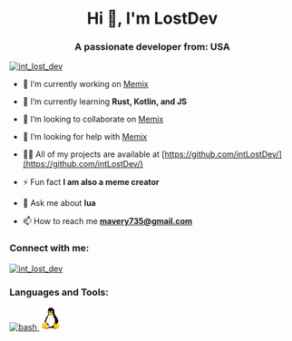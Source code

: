<h1 align="center">Hi 👋, I'm LostDev</h1>
<h3 align="center">A passionate developer from: USA</h3>

<p align="left"> <a href="https://twitter.com/int_lost_dev" target="blank"><img src="https://img.shields.io/twitter/follow/int_lost_dev?logo=twitter&style=for-the-badge" alt="int_lost_dev" /></a> </p>

- 🔭 I’m currently working on [Memix](https://github.com/intLostDev/Memix)

- 🌱 I’m currently learning **Rust, Kotlin, and JS**

- 👯 I’m looking to collaborate on [Memix](https://github.com/intLostDev/Memix)

- 🤝 I’m looking for help with [Memix](https://github.com/intLostDev/Memix)

- 👨‍💻 All of my projects are available at [https://github.com/intLostDev/](https://github.com/intLostDev/)

- ⚡ Fun fact **I am also a meme creator**

- 💬 Ask me about **lua**

- 📫 How to reach me **mavery735@gmail.com**

<h3 align="left">Connect with me:</h3>
<p align="left">
<a href="https://twitter.com/int_lost_dev" target="blank"><img align="center" src="https://raw.githubusercontent.com/rahuldkjain/github-profile-readme-generator/master/src/images/icons/Social/twitter.svg" alt="int_lost_dev" height="30" width="40" /></a>
</p>

<h3 align="left">Languages and Tools:</h3>
<p align="left"> <a href="https://www.gnu.org/software/bash/" target="_blank" rel="noreferrer"> <img src="https://www.vectorlogo.zone/logos/gnu_bash/gnu_bash-icon.svg" alt="bash" width="40" height="40"/> </a> <a href="https://www.linux.org/" target="_blank" rel="noreferrer"> <img src="https://raw.githubusercontent.com/devicons/devicon/master/icons/linux/linux-original.svg" alt="linux" width="40" height="40"/> </a> </p>
